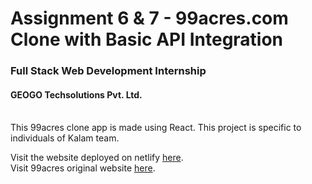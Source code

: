 # Assignment 6 & 7 - 99acres.com Clone with Basic API Integration
### Full Stack Web Development Internship
#### GEOGO Techsolutions Pvt. Ltd.<br><br>

This 99acres clone app is made using React. This project is specific to individuals of Kalam team.

Visit the website deployed on netlify [here](https://99acres-clone-prosamva.netlify.app/).<br>
Visit 99acres original website [here](https://www.99acres.com/).
